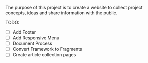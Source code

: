 The purpose of this project is to create a website to collect project concepts, ideas and share information with the public.

TODO:

 * [ ] Add Footer
 * [ ] Add Responsive Menu
 * [ ] Document Process
 * [ ] Convert Framework to  Fragments
 * [ ] Create article collection pages
